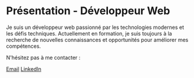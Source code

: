 <!DOCTYPE html>
<html lang="fr">
<head>
    <meta charset="UTF-8">
    <meta name="viewport" content="width=device-width, initial-scale=1.0">
    <title>Présentation - Développeur Web</title>
</head>
<body>

<div class="container">
    <h1>Présentation - Développeur Web</h1>
    <p>Je suis un développeur web passionné par les technologies modernes et les défis techniques. Actuellement en formation, je suis toujours à la recherche de nouvelles connaissances et opportunités pour améliorer mes compétences.</p>
    <p>N'hésitez pas à me contacter :</p>
    <a href="mailto:votre@email.com" class="button">Email</a>
    <a href="https://www.linkedin.com/in/votre-profil" class="button" target="_blank">LinkedIn</a>
</div>

</body>
</html>
